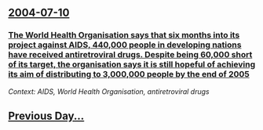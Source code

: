 ## [2004-07-10](/news/2004/07/10/index.md)

### [ The World Health Organisation says that six months into its project against AIDS, 440,000 people in developing nations have received antiretroviral drugs. Despite being 60,000 short of its target, the organisation says it is still hopeful of achieving its aim of distributing to 3,000,000 people by the end of 2005 ](/news/2004/07/10/the-world-health-organisation-says-that-six-months-into-its-project-against-aids-440-000-people-in-developing-nations-have-received-antire.md)
_Context: AIDS, World Health Organisation, antiretroviral drugs_

## [Previous Day...](/news/2004/07/9/index.md)

